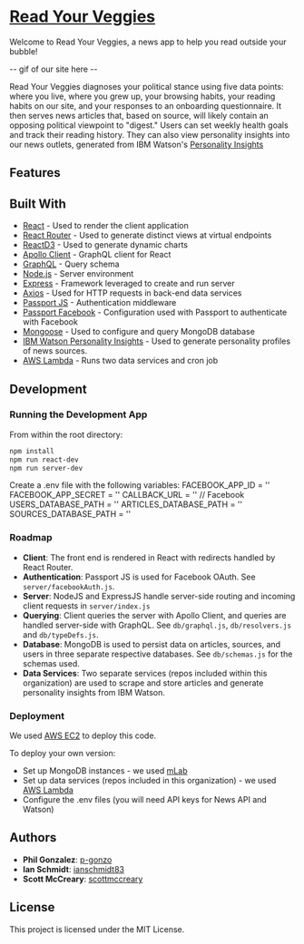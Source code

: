 # [Read Your Veggies](https://www.read-your-veggies.com)

Welcome to Read Your Veggies, a news app to help you read outside your bubble!

-- gif of our site here --

Read Your Veggies diagnoses your political stance using five data points: where you live, where you grew up, your browsing habits, your reading habits on our site, and your responses to an onboarding questionnaire. It then serves news articles that, based on source, will likely contain an opposing political viewpoint to "digest." Users can set weekly health goals and track their reading history. They can also view personality insights into our news outlets, generated from IBM Watson's [Personality Insights](https://www.ibm.com/watson/services/personality-insights/)

## Features


## Built With

- [React](https://reactjs.org/) - Used to render the client application
- [React Router](https://www.npmjs.com/package/react-router) - Used to generate distinct views at virtual endpoints
- [ReactD3](https://www.reactd3.org/) - Used to generate dynamic charts
- [Apollo Client](https://www.apollographql.com/client/) - GraphQL client for React
- [GraphQL](https://graphql.org/) - Query schema
- [Node.js](https://nodejs.org/en/) - Server environment
- [Express](https://expressjs.com/) - Framework leveraged to create and run server
- [Axios](https://github.com/axios/axios) - Used for HTTP requests in back-end data services
- [Passport JS](http://www.passportjs.org/) - Authentication middleware
- [Passport Facebook](http://www.passportjs.org/docs/facebook/) - Configuration used with Passport to authenticate with Facebook
- [Mongoose](http://mongoosejs.com/) - Used to configure and query MongoDB database
- [IBM Watson Personality Insights](https://www.ibm.com/watson/services/personality-insights/) - Used to generate personality profiles of news sources.
- [AWS Lambda](https://aws.amazon.com/lambda/) - Runs two data services and cron job

## Development

### Running the Development App

From within the root directory:

```sh
npm install
npm run react-dev
npm run server-dev
```

Create a .env file with the following variables:
FACEBOOK_APP_ID = ''
FACEBOOK_APP_SECRET = ''
CALLBACK_URL = '' // Facebook
USERS_DATABASE_PATH = ''
ARTICLES_DATABASE_PATH = ''
SOURCES_DATABASE_PATH = ''

### Roadmap

- **Client**: The front end is rendered in React with redirects handled by React Router.
- **Authentication**: Passport JS is used for Facebook OAuth. See `server/facebookAuth.js`.
- **Server**: NodeJS and ExpressJS handle server-side routing and incoming client requests in `server/index.js`
- **Querying**: Client queries the server with Apollo Client, and queries are handled server-side with GraphQL. See `db/graphql.js`, `db/resolvers.js` and `db/typeDefs.js`.
- **Database**: MongoDB is used to persist data on articles, sources, and users in three separate respective databases. See `db/schemas.js` for the schemas used.
- **Data Services**: Two separate services (repos included within this organization) are used to scrape and store articles and generate personality insights from IBM Watson.

### Deployment

We used [AWS EC2](https://aws.amazon.com/ec2/) to deploy this code.

To deploy your own version:
- Set up MongoDB instances - we used [mLab](https://mlab.com/)
- Set up data services (repos included in this organization) - we used [AWS Lambda](https://aws.amazon.com/lambda/)
- Configure the .env files (you will need API keys for News API and Watson)

## Authors

- __Phil Gonzalez__: [p-gonzo](www.github.com/p-gonzo)
- __Ian Schmidt__: [ianschmidt83](www.github.com/ianschmidt83)
- __Scott McCreary__: [scottmccreary](www.github.com/scottmccreary)

## License

This project is licensed under the MIT License.
